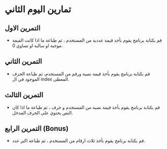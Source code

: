 # تمارين اليوم الثاني


## التمرين الاول
- قم بكتابة برنامج يقوم بأخد قيمة عددية من المستخدم ، ثم طباعة ما اذا كانت القيمة موجبة او سالبة او تساوي 0.

## التمرين الثاني
-  قم بكتابة برنامج يقوم بأخذ قيمة نصية ورقم من المستخدم، ثم طباعة الحرف الموجود في ال index المعطى.

## التمرين الثالث 
- قم بكتابة برنامج يقوم بأخذ قيمة نصية من المستخدم و حرف ، ثم طباعة ما اذا كان النص يحتوي على الحرف المدخل.  

## التمرين الرابع (Bonus) 
- قم بكتابة برنامج يقوم بأخذ ثلاث ارقام من المستخدم ، ثم طباعة اكبر عدد.

